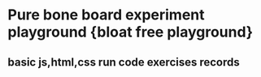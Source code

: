 # Pure bone board experiment playground {bloat free playground}

## basic js,html,css run code exercises records
